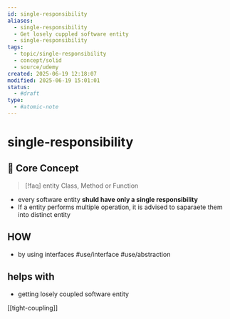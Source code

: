 ```yaml
---
id: single-responsibility
aliases:
  - single-responsibility
  - Get losely cuppled software entity
  - single-responsibility
tags:
  - topic/single-responsibility
  - concept/solid
  - source/udemy
created: 2025-06-19 12:18:07
modified: 2025-06-19 15:01:01
status:
  - #draft
type:
  - #atomic-note
---
```


# single-responsibility
## 🎯 Core Concept

> [!faq] entity
> Class, Method or Function

- every software entity **shuld have only a single responsibility**
- If a entity performs multiple operation, it is advised to saparaete them into distinct entity

## HOW 
- by using interfaces #use/interface #use/abstraction


## helps with
- getting losely coupled  software entity

[[tight-coupling]]

